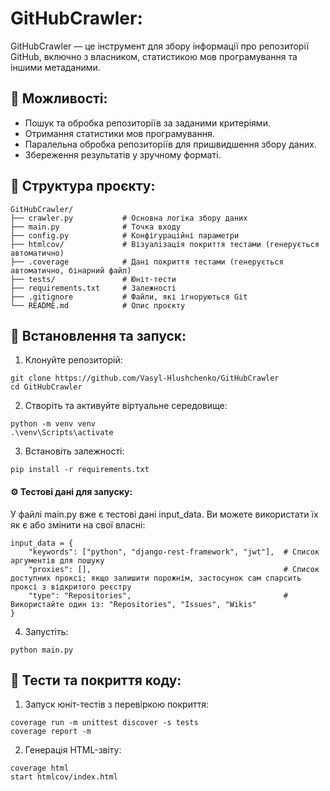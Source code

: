 # GitHubCrawler:

GitHubCrawler — це інструмент для збору інформації про репозиторії GitHub, включно з власником, статистикою мов програмування та іншими метаданими.

## 📌 Можливості:
- Пошук та обробка репозиторіїв за заданими критеріями.
- Отримання статистики мов програмування.
- Паралельна обробка репозиторіїв для пришвидшення збору даних.
- Збереження результатів у зручному форматі.

## 📂 Структура проєкту:

```
GitHubCrawler/
├── crawler.py           # Основна логіка збору даних
├── main.py              # Точка входу
├── config.py            # Конфігураційні параметри
├── htmlcov/             # Візуалізація покриття тестами (генерується автоматично)
├── .coverage            # Дані покриття тестами (генерується автоматично, бінарний файл)
├── tests/               # Юніт-тести
├── requirements.txt     # Залежності
├── .gitignore           # Файли, які ігноруються Git
└── README.md            # Опис проєкту

```

## 🚀 Встановлення та запуск:

1. Клонуйте репозиторій:
```
git clone https://github.com/Vasyl-Hlushchenko/GitHubCrawler
cd GitHubCrawler
```

2. Створіть та активуйте віртуальне середовище:
```
python -m venv venv
.\venv\Scripts\activate
```

3. Встановіть залежності:

```
pip install -r requirements.txt
```

#### ⚙️ Тестові дані для запуску:
У файлі main.py вже є тестові дані input_data. Ви можете використати їх як є або змінити на свої власні:
```
input_data = {
    "keywords": ["python", "django-rest-framework", "jwt"],  # Список аргументів для пошуку
    "proxies": [],                                           # Список доступних проксі; якщо залишити порожнім, застосунок сам спарсить проксі з відкритого реєстру
    "type": "Repositories",                                  # Використайте один із: "Repositories", "Issues", "Wikis"
}
```

4. Запустіть:
```
python main.py
```

## 🧪 Тести та покриття коду:

1. Запуск юніт-тестів з перевіркою покриття:
```
coverage run -m unittest discover -s tests
coverage report -m
```
2. Генерація HTML-звіту:
```
coverage html
start htmlcov/index.html
```
